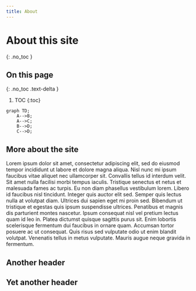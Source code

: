 ```yaml
---
title: About
---
```


# About this site
{: .no_toc }

## On this page
{: .no_toc .text-delta }

1. TOC
{:toc}

``` mermaid
graph TD;
    A-->B;
    A-->C;
    B-->D;
    C-->D;
```

## More about the site

Lorem ipsum dolor sit amet, consectetur adipiscing elit, sed do eiusmod tempor incididunt ut labore et dolore magna aliqua. Nisl nunc mi ipsum faucibus vitae aliquet nec ullamcorper sit. Convallis tellus id interdum velit. Sit amet nulla facilisi morbi tempus iaculis. Tristique senectus et netus et malesuada fames ac turpis. Eu non diam phasellus vestibulum lorem. Libero id faucibus nisl tincidunt. Integer quis auctor elit sed. Semper quis lectus nulla at volutpat diam. Ultrices dui sapien eget mi proin sed. Bibendum ut tristique et egestas quis ipsum suspendisse ultrices. Penatibus et magnis dis parturient montes nascetur. Ipsum consequat nisl vel pretium lectus quam id leo in. Platea dictumst quisque sagittis purus sit. Enim lobortis scelerisque fermentum dui faucibus in ornare quam. Accumsan tortor posuere ac ut consequat. Quis risus sed vulputate odio ut enim blandit volutpat. Venenatis tellus in metus vulputate. Mauris augue neque gravida in fermentum.

## Another header

## Yet another header

